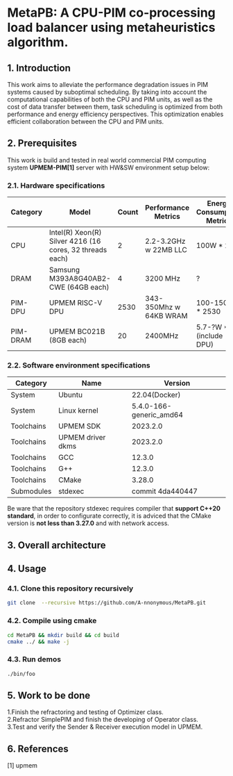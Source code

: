 # MetaPB: A CPU-PIM co-processing load balancer using metaheuristics algorithm.

## 1. Introduction  
  This work aims to alleviate the performance degradation issues in PIM systems caused by suboptimal scheduling. By taking into account the computational capabilities of both the CPU and PIM units, as well as the cost of data transfer between them, task scheduling is optimized from both performance and energy efficiency perspectives. This optimization enables efficient collaboration between the CPU and PIM units.
## 2. Prerequisites
This work is build and tested in real world commercial PIM computing system **UPMEM-PIM[1]** server with HW&SW environment setup below:  
### 2.1. Hardware specifications
|Category|Model|Count|Performance Metrics|Energy Consumption Metrics|
|-------|-----|-----|-------------------|--------------------------|
|CPU|Intel(R) Xeon(R) Silver 4216 (16 cores, 32 threads each)|2|2.2-3.2GHz w 22MB LLC|100W * 2|
|DRAM|Samsung M393A8G40AB2-CWE (64GB each)|4|3200 MHz|?|
|PIM-DPU|UPMEM RISC-V DPU|2530|343-350Mhz w 64KB WRAM|100-150mW * 2530|
|PIM-DRAM|UPMEM BC021B (8GB each)|20|2400MHz|5.7-?W * 40 (include DPU)|
### 2.2. Software environment specifications
|Category|Name|Version|
|--------|----|-------|
|System|Ubuntu|22.04(Docker)|
|System|Linux kernel|5.4.0-166-generic_amd64|
|Toolchains|UPMEM SDK|2023.2.0|
|Toolchains|UPMEM driver dkms|2023.2.0|
|Toolchains|GCC|12.3.0|
|Toolchains|G++|12.3.0|
|Toolchains|CMake|3.28.0|
|Submodules|stdexec|commit 4da440447|  

Be ware that the repository stdexec requires compiler that **support C++20 standard**, in order to configurate correctly, it is adviced that the CMake version is **not less than 3.27.0** and with network access.
## 3. Overall architecture

## 4. Usage  

### 4.1. Clone this repository recursively
  ```bash
  git clone  --recursive https://github.com/A-nnonymous/MetaPB.git
  ```
### 4.2. Compile using cmake
  ```bash
  cd MetaPB && mkdir build && cd build
  cmake ../ && make -j
```

### 4.3. Run demos

  ```bash
  ./bin/foo
  ```
## 5. Work to be done
  1.Finish the refractoring and testing of Optimizer class.  
  2.Refractor SimplePIM and finish the developing of Operator class.  
  3.Test and verify the Sender & Receiver execution model in UPMEM.  

  
## 6. References
[1] upmem
